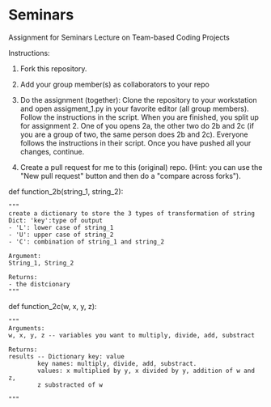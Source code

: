 # Seminars
Assignment for Seminars Lecture on Team-based Coding Projects

Instructions:
1. Fork this repository.

2. Add your group member(s) as collaborators to your repo

3. Do the assignment (together):
Clone the repository to your workstation and open assigment_1.py in your favorite editor (all group members). Follow the instructions in the script.
When you are finished, you split up for assignment 2. One of you opens 2a, the other two do 2b and 2c (if you are a group of two, the same person does 2b and 2c).
Everyone follows the instructions in their script. Once you have pushed all your changes, continue.

4. Create a pull request for me to this (original) repo. (Hint: you can use the "New pull request" button and then do a "compare across forks").

def function_2b(string_1, string_2):

    """
    create a dictionary to store the 3 types of transformation of string
    Dict: 'key':type of output
    - 'L': lower case of string_1
    - 'U': upper case of string_2
    - 'C': combination of string_1 and string_2
    
    Argument:
    String_1, String_2
    
    Returns:
    - the distcionary
    """

def function_2c(w, x, y, z):

    """
    Arguments:
    w, x, y, z -- variables you want to multiply, divide, add, substract

    Returns:
    results -- Dictionary key: value
            key names: multiply, divide, add, substract.
            values: x multiplied by y, x divided by y, addition of w and z, 
            z substracted of w 

    """
